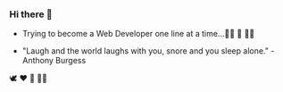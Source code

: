 ### Hi there 👋



- Trying to become a Web Developer one line at a time...👩‍🎓 🧠 👩‍💻

- "Laugh and the world laughs with you, snore and you sleep alone." -Anthony Burgess

 🕊  ❤ 🌱  🧘‍♀️



<!--
**Julifromthemoon/Julifromthemoon** is a ✨ _special_ ✨ repository because its `README.md` (this file) appears on your GitHub profile.

Here are some ideas to get you started:

- 🔭 I’m currently working on ...
- 🌱 I’m currently learning ...
- 👯 I’m looking to collaborate on ...
- 🤔 I’m looking for help with ...
- 💬 Ask me about ...
- 📫 How to reach me: ...
- 😄 Pronouns: ...
- ⚡ Fun fact: ...
-->
